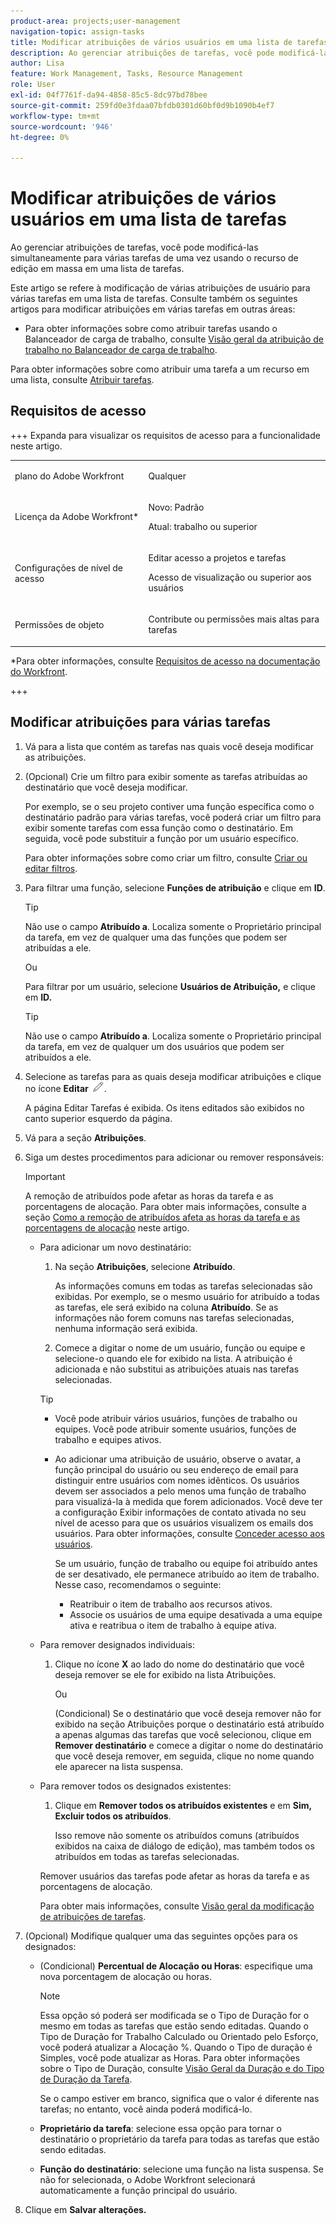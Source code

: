 ```yaml
---
product-area: projects;user-management
navigation-topic: assign-tasks
title: Modificar atribuições de vários usuários em uma lista de tarefas
description: Ao gerenciar atribuições de tarefas, você pode modificá-las simultaneamente para várias tarefas de uma vez usando o recurso de edição em massa em uma lista de tarefas.
author: Lisa
feature: Work Management, Tasks, Resource Management
role: User
exl-id: 04f7761f-da94-4858-85c5-8dc97bd78bee
source-git-commit: 259fd0e3fdaa07bfdb0301d60bf0d9b1090b4ef7
workflow-type: tm+mt
source-wordcount: '946'
ht-degree: 0%

---
```


# Modificar atribuições de vários usuários em uma lista de tarefas

<!--Audited: 07/2024-->

<!--
<p>There is a similar article in Resource Scheduling and a similar one for Issues; when things change, you might need to update all 3</p>
-->

Ao gerenciar atribuições de tarefas, você pode modificá-las simultaneamente para várias tarefas de uma vez usando o recurso de edição em massa em uma lista de tarefas.

Este artigo se refere à modificação de várias atribuições de usuário para várias tarefas em uma lista de tarefas. Consulte também os seguintes artigos para modificar atribuições em várias tarefas em outras áreas:

* Para obter informações sobre como atribuir tarefas usando o Balanceador de carga de trabalho, consulte [Visão geral da atribuição de trabalho no Balanceador de carga de trabalho](../../../resource-mgmt/workload-balancer/assign-work-in-workload-balancer.md).

Para obter informações sobre como atribuir uma tarefa a um recurso em uma lista, consulte [Atribuir tarefas](../../../manage-work/tasks/assign-tasks/assign-tasks.md).

## Requisitos de acesso

+++ Expanda para visualizar os requisitos de acesso para a funcionalidade neste artigo.

<table style="table-layout:auto"> 
 <col> 
 <col> 
 <tbody> 
  <tr> 
   <td role="rowheader">plano do Adobe Workfront</td> 
   <td> <p>Qualquer</p> </td> 
  </tr> 
  <tr> 
   <td role="rowheader">Licença da Adobe Workfront*</td> 
   <td> <p>Novo: Padrão</p>
   <p>Atual: trabalho ou superior</p> </td> 
  </tr> 
  <tr> 
   <td role="rowheader">Configurações de nível de acesso</td> 
   <td> <p>Editar acesso a projetos e tarefas</p> <p>Acesso de visualização ou superior aos usuários</p>  </td> 
  </tr> 
  <tr> 
   <td role="rowheader">Permissões de objeto</td> 
   <td> <p>Contribute ou permissões mais altas para tarefas</p>  </td> 
  </tr> 
 </tbody> 
</table>

*Para obter informações, consulte [Requisitos de acesso na documentação do Workfront](/help/quicksilver/administration-and-setup/add-users/access-levels-and-object-permissions/access-level-requirements-in-documentation.md).

+++

<!--
<div data-mc-conditions="QuicksilverOrClassic.Draft mode">
<h2>When to modify user assignments on tasks</h2>
<p>(NOTE: moved to the new article: /Content/Manage work/Tasks/Assign tasks/modify-task-assignments-overview.htm) </p>
<p>You might want to modify the user assignments for multiple tasks for a variety of reasons, including the following:</p>
<ul>
<li>Users join or leave your team</li>
<li> <p>A user takes a vacation that extends beyond task due dates</p> <note type="note">
When assigning users to work, their availability according to their schedules affects the Planned and Projected Dates of tasks. For information about schedules, see
<a href="../../../administration-and-setup/set-up-workfront/configure-timesheets-schedules/create-schedules.md" class="MCXref xref">Create a schedule</a>.
</note> </li>
<li>A specific role or user is set as the assignee for multiple tasks and you want to quickly modify all items to be assigned to a different user or role</li>
</ul>
<p><strong>How removing assignees affects task hours and allocation percentages</strong></p>
<p>(NOTE: move to the new article: /Content/Manage work/Tasks/Assign tasks/modify-task-assignments-overview.htm) </p>
<p>Removing users can affect task hours and allocation percentages. The effect that removing a user has on the task depends on the Duration Type that was selected for the task. For information about Duration Type, see <a href="../../../manage-work/tasks/taskdurtn/task-duration-and-duration-type.md" class="MCXref xref">Overview of Task Duration and Duration Type</a>.</p>
<p>When you delete a user from a task with the following Duration Types:</p>
<ul>
<li> <p><strong>Simple:</strong> The planned hours assigned to that user are subtracted from the task's total planned hours.</p> <note type="important">
<span class="s1">This could negatively affect your project plan because it changes the total planned hours for the task and the project.</span>
</note> </li>
<li><span class="s1"><strong>Effort Driven:</strong> The allocation percentage does not change for other users.</span> </li>
<li><span class="s1"><strong>Calculated Assignment:</strong> The allocation percentages of other users are adjusted so that the total equals 100%.</span> </li>
<li><span class="s1"><strong>Calculated Work:</strong> The allocation percentage does not change for other users.</span> </li>
</ul>
</div>
-->

## Modificar atribuições para várias tarefas

1. Vá para a lista que contém as tarefas nas quais você deseja modificar as atribuições.
1. (Opcional) Crie um filtro para exibir somente as tarefas atribuídas ao destinatário que você deseja modificar.

   Por exemplo, se o seu projeto contiver uma função específica como o destinatário padrão para várias tarefas, você poderá criar um filtro para exibir somente tarefas com essa função como o destinatário. Em seguida, você pode substituir a função por um usuário específico.

   Para obter informações sobre como criar um filtro, consulte [Criar ou editar filtros](../../../reports-and-dashboards/reports/reporting-elements/create-filters.md).


1. Para filtrar uma função, selecione **Funções de atribuição** e clique em **ID**.

   >[!TIP]
   >
   >Não use o campo **Atribuído a**. Localiza somente o Proprietário principal da tarefa, em vez de qualquer uma das funções que podem ser atribuídas a ele.

   Ou

   Para filtrar por um usuário, selecione **Usuários de Atribuição,** e clique em **ID.**

   >[!TIP]
   >
   >Não use o campo **Atribuído a**. Localiza somente o Proprietário principal da tarefa, em vez de qualquer um dos usuários que podem ser atribuídos a ele.

1. Selecione as tarefas para as quais deseja modificar atribuições e clique no ícone **Editar** ![](assets/edit-icon.png).

   A página Editar Tarefas é exibida. Os itens editados são exibidos no canto superior esquerdo da página.

1. Vá para a seção **Atribuições**.
1. Siga um destes procedimentos para adicionar ou remover responsáveis:

   >[!IMPORTANT]
   >
   >A remoção de atribuídos pode afetar as horas da tarefa e as porcentagens de alocação. Para obter mais informações, consulte a seção [Como a remoção de atribuídos afeta as horas da tarefa e as porcentagens de alocação](#how-removing-assignees-affects-task-hours-and-allocation-percentages) neste artigo.

   * Para adicionar um novo destinatário:

      1. Na seção **Atribuições**, selecione **Atribuído**.

         As informações comuns em todas as tarefas selecionadas são exibidas. Por exemplo, se o mesmo usuário for atribuído a todas as tarefas, ele será exibido na coluna **Atribuído**. Se as informações não forem comuns nas tarefas selecionadas, nenhuma informação será exibida.

      1. Comece a digitar o nome de um usuário, função ou equipe e selecione-o quando ele for exibido na lista. A atribuição é adicionada e não substitui as atribuições atuais nas tarefas selecionadas.


     >[!TIP]
     >
     > * Você pode atribuir vários usuários, funções de trabalho ou equipes. Você pode atribuir somente usuários, funções de trabalho e equipes ativos.
     >   
     > * Ao adicionar uma atribuição de usuário, observe o avatar, a função principal do usuário ou seu endereço de email para distinguir entre usuários com nomes idênticos. Os usuários devem ser associados a pelo menos uma função de trabalho para visualizá-la à medida que forem adicionados. Você deve ter a configuração Exibir informações de contato ativada no seu nível de acesso para que os usuários visualizem os emails dos usuários. Para obter informações, consulte [Conceder acesso aos usuários](../../../administration-and-setup/add-users/configure-and-grant-access/grant-access-other-users.md).
     > 
     >   Se um usuário, função de trabalho ou equipe foi atribuído antes de ser desativado, ele permanece atribuído ao item de trabalho. Nesse caso, recomendamos o seguinte:
     >   
     >     * Reatribuir o item de trabalho aos recursos ativos.
     >     * Associe os usuários de uma equipe desativada a uma equipe ativa e reatribua o item de trabalho à equipe ativa.


   * Para remover designados individuais:

      1. Clique no ícone **X** ao lado do nome do destinatário que você deseja remover se ele for exibido na lista Atribuições.

         Ou

         (Condicional) Se o destinatário que você deseja remover não for exibido na seção Atribuições porque o destinatário está atribuído a apenas algumas das tarefas que você selecionou, clique em **Remover destinatário** e comece a digitar o nome do destinatário que você deseja remover, em seguida, clique no nome quando ele aparecer na lista suspensa.

   * Para remover todos os designados existentes:

      1. Clique em **Remover todos os atribuídos existentes** e em **Sim, Excluir todos os atribuídos**.

         Isso remove não somente os atribuídos comuns (atribuídos exibidos na caixa de diálogo de edição), mas também todos os atribuídos em todas as tarefas selecionadas.

     Remover usuários das tarefas pode afetar as horas da tarefa e as porcentagens de alocação.

     Para obter mais informações, consulte [Visão geral da modificação de atribuições de tarefas](../../../manage-work/tasks/assign-tasks/modify-task-assignments-overview.md).

1. (Opcional) Modifique qualquer uma das seguintes opções para os designados:

   * (Condicional) **Percentual de Alocação ou Horas**: especifique uma nova porcentagem de alocação ou horas.

     >[!NOTE]
     >
     >Essa opção só poderá ser modificada se o Tipo de Duração for o mesmo em todas as tarefas que estão sendo editadas. Quando o Tipo de Duração for Trabalho Calculado ou Orientado pelo Esforço, você poderá atualizar a Alocação %. Quando o Tipo de duração é Simples, você pode atualizar as Horas. Para obter informações sobre o Tipo de Duração, consulte [Visão Geral da Duração e do Tipo de Duração da Tarefa](../../../manage-work/tasks/taskdurtn/task-duration-and-duration-type.md).
     >
     >
     >Se o campo estiver em branco, significa que o valor é diferente nas tarefas; no entanto, você ainda poderá modificá-lo.

   * **Proprietário da tarefa**: selecione essa opção para tornar o destinatário o proprietário da tarefa para todas as tarefas que estão sendo editadas.
   * **Função do destinatário**: selecione uma função na lista suspensa. Se não for selecionada, o Adobe Workfront selecionará automaticamente a função principal do usuário.

1. Clique em **Salvar alterações.**
